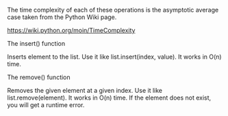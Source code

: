 The time complexity of each of these operations is the asymptotic average case taken from the Python Wiki page.

https://wiki.python.org/moin/TimeComplexity

The insert() function

Inserts element to the list. Use it like list.insert(index, value). It works in O(n) time.

The remove() function

Removes the given element at a given index. Use it like list.remove(element). It works in O(n) time. 
If the element does not exist, you will get a runtime error.
